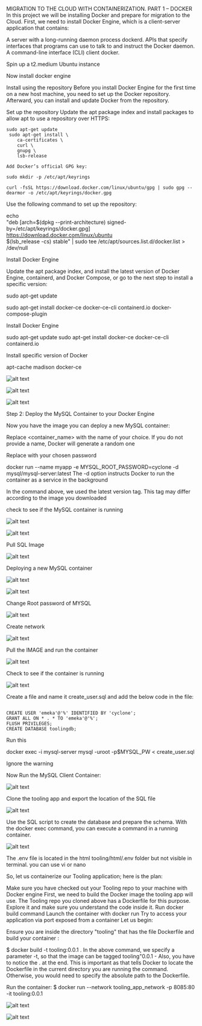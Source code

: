 MIGRATION TO THE СLOUD WITH CONTAINERIZATION. PART 1 – DOCKER
In this project we will be installing Docker and prepare for migration to the Cloud. First, we need to install Docker Engine, which is a client-server application that contains:

A server with a long-running daemon process dockerd.
APIs that specify interfaces that programs can use to talk to and instruct the Docker daemon.
A command-line interface (CLI) client docker.


Spin up a t2.medium Ubuntu instance

Now install docker engine

Install using the repository
Before you install Docker Engine for the first time on a new host machine, you need to set up the Docker repository. Afterward, you can install and update Docker from the repository.

Set up the repository
Update the apt package index and install packages to allow apt to use a repository over HTTPS:

```
sudo apt-get update
 sudo apt-get install \
    ca-certificates \
    curl \
    gnupg \
    lsb-release

```

```
Add Docker’s official GPG key:

sudo mkdir -p /etc/apt/keyrings

curl -fsSL https://download.docker.com/linux/ubuntu/gpg | sudo gpg --dearmor -o /etc/apt/keyrings/docker.gpg

```

Use the following command to set up the repository:

echo \
  "deb [arch=$(dpkg --print-architecture) signed-by=/etc/apt/keyrings/docker.gpg] https://download.docker.com/linux/ubuntu \
  $(lsb_release -cs) stable" | sudo tee /etc/apt/sources.list.d/docker.list > /dev/null


Install Docker Engine

Update the apt package index, and install the latest version of Docker Engine, containerd, and Docker Compose, or go to the next step to install a specific version:

sudo apt-get update

sudo apt-get install docker-ce docker-ce-cli containerd.io docker-compose-plugin

Install Docker Engine

sudo apt-get update
sudo apt-get install docker-ce docker-ce-cli containerd.io


Install specific version of Docker


apt-cache madison docker-ce


![alt text](./docker.png)

![alt text](./dockerdone.png)

![alt text](./images.png)


Step 2: Deploy the MySQL Container to your Docker Engine

Now you have the image you can deploy a new MySQL container:

Replace <container_name> with the name of your choice. If you do not provide a name, Docker will generate a random one

Replace with your chosen password

docker run --name myapp -e MYSQL_ROOT_PASSWORD=cyclone -d mysql/mysql-server:latest
The -d option instructs Docker to run the container as a service in the background

In the command above, we used the latest version tag. This tag may differ according to the image you downloaded

check to see if the MySQL container is running

![alt text](./pullmysql.png)

![alt text](./imagelist.png)

Pull SQL Image

![alt text](./sqlpull.png)

Deploying a new MySQL container

![alt text](./deploy.png)

![alt text](./psa.png)

Change Root password of MYSQL

![alt text](./changeroot.png)


Create network

![alt text](./network.png)

Pull the IMAGE and run the container

![alt text](./bb.png)

Check to see if the container is running

![alt text](./runs.png)

Create a file and name it create_user.sql and add the below code in the file:

`````

CREATE USER 'emeka'@'%' IDENTIFIED BY 'cyclone';
GRANT ALL ON * . * TO 'emeka'@'%';
FLUSH PRIVILEGES;
CREATE DATABASE toolingdb;

``````

Run this

docker exec -i mysql-server mysql -uroot -p$MYSQL_PW < create_user.sql 

Ignore the warning

Now Run the MySQL Client Container:


![alt text](./runner.png)


Clone the tooling app and export the location of the SQL file


![alt text](./clone.png)


Use the SQL script to create the database and prepare the schema. With the docker exec command, you can execute a command in a running container.

![alt text](./warn.png)


The .env file is located in the html tooling/html/.env folder but not visible in terminal. you can use vi or nano

So, let us containerize our Tooling application; here is the plan:

Make sure you have checked out your Tooling repo to your machine with Docker engine
First, we need to build the Docker image the tooling app will use. The Tooling repo you cloned above has a Dockerfile for this purpose. Explore it and make sure you understand the code inside it.
Run docker build command
Launch the container with docker run
Try to access your application via port exposed from a container
Let us begin:

Ensure you are inside the directory "tooling" that has the file Dockerfile and build your container :

 $ docker build -t tooling:0.0.1 . 
In the above command, we specify a parameter -t, so that the image can be tagged tooling"0.0.1 - Also, you have to notice the . at the end. This is important as that tells Docker to locate the Dockerfile in the current directory you are running the command. Otherwise, you would need to specify the absolute path to the Dockerfile.

Run the container:
 $ docker run --network tooling_app_network -p 8085:80 -it tooling:0.0.1 


 ![alt text](./done.png)

![alt text](./final.png)


